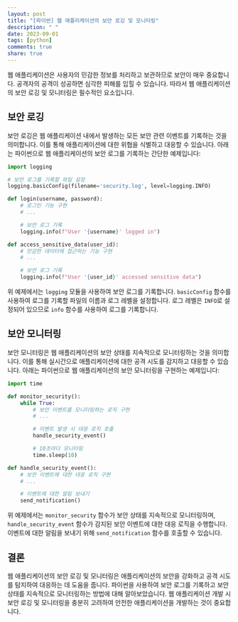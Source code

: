 ```yaml
---
layout: post
title: "[파이썬] 웹 애플리케이션의 보안 로깅 및 모니터링"
description: " "
date: 2023-09-01
tags: [python]
comments: true
share: true
---
```


웹 애플리케이션은 사용자의 민감한 정보를 처리하고 보관하므로 보안이 매우 중요합니다. 공격자의 공격이 성공하면 심각한 피해를 입힐 수 있습니다. 따라서 웹 애플리케이션의 보안 로깅 및 모니터링은 필수적인 요소입니다.

## 보안 로깅

보안 로깅은 웹 애플리케이션 내에서 발생하는 모든 보안 관련 이벤트를 기록하는 것을 의미합니다. 이를 통해 애플리케이션에 대한 위협을 식별하고 대응할 수 있습니다. 아래는 파이썬으로 웹 애플리케이션의 보안 로그를 기록하는 간단한 예제입니다:

```python
import logging

# 보안 로그를 기록할 파일 설정
logging.basicConfig(filename='security.log', level=logging.INFO)

def login(username, password):
    # 로그인 기능 구현
    # ...

    # 보안 로그 기록
    logging.info(f"User '{username}' logged in")

def access_sensitive_data(user_id):
    # 민감한 데이터에 접근하는 기능 구현
    # ...

    # 보안 로그 기록
    logging.info(f"User '{user_id}' accessed sensitive data")
```

위 예제에서는 `logging` 모듈을 사용하여 보안 로그를 기록합니다. `basicConfig` 함수를 사용하여 로그를 기록할 파일의 이름과 로그 레벨을 설정합니다. 로그 레벨은 `INFO`로 설정되어 있으므로 `info` 함수를 사용하여 로그를 기록합니다.

## 보안 모니터링

보안 모니터링은 웹 애플리케이션의 보안 상태를 지속적으로 모니터링하는 것을 의미합니다. 이를 통해 실시간으로 애플리케이션에 대한 공격 시도를 감지하고 대응할 수 있습니다. 아래는 파이썬으로 웹 애플리케이션의 보안 모니터링을 구현하는 예제입니다:

```python
import time

def monitor_security():
    while True:
        # 보안 이벤트를 모니터링하는 로직 구현
        # ...

        # 이벤트 발생 시 대응 로직 호출
        handle_security_event()

        # 10초마다 모니터링
        time.sleep(10)

def handle_security_event():
    # 보안 이벤트에 대한 대응 로직 구현
    # ...

    # 이벤트에 대한 알림 보내기
    send_notification()
```

위 예제에서는 `monitor_security` 함수가 보안 상태를 지속적으로 모니터링하며, `handle_security_event` 함수가 감지된 보안 이벤트에 대한 대응 로직을 수행합니다. 이벤트에 대한 알림을 보내기 위해 `send_notification` 함수를 호출할 수 있습니다.

## 결론

웹 애플리케이션의 보안 로깅 및 모니터링은 애플리케이션의 보안을 강화하고 공격 시도를 탐지하여 대응하는 데 도움을 줍니다. 파이썬을 사용하여 보안 로그를 기록하고 보안 상태를 지속적으로 모니터링하는 방법에 대해 알아보았습니다. 웹 애플리케이션 개발 시 보안 로깅 및 모니터링을 충분히 고려하여 안전한 애플리케이션을 개발하는 것이 중요합니다.